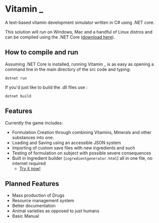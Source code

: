 # Vitamin _
A text-based vitamin development simulator written in C# using .NET core.

This solution will run on Windows, Mac and a handful of Linux distros and can be compiled
using the .NET Core ([download here](https://www.microsoft.com/net/core/platform)).

## How to compile and run
Assuming .NET Core is installed, running Vitamin _ is as easy as opening a command line
in the main directory of the src code and typing:

`dotnet run`

If you'd just like to build the .dll files use :

`dotnet build`

## Features
Currently the game includes: 
- Formulation Creation through combining Vitamins, Minerals and other substances into one.
- Loading and Saving using an accessible JSON system
- Importing of custom save files with new ingredients and such
- Testing of formulation on subject with possible severe consequences
- Built in Ingredient builder (`ingredientgenerator.html`) all in one file, no internet required
    - [Try it now!](jsfiddle.net/o12qpg8t/embedded/result/)
## Planned Features
- Mass production of Drugs
- Resource management system
- Better documentation
- Animal varieties as opposed to just humans
- Basic Manual